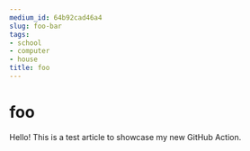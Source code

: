 ```yaml
---
medium_id: 64b92cad46a4
slug: foo-bar
tags:
- school
- computer
- house
title: foo
---
```


# foo
Hello! This is a test article to showcase my new GitHub Action.